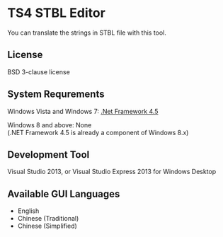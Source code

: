 TS4 STBL Editor
===============
You can translate the strings in STBL file with this tool.


License
----
BSD 3-clause license


System Requrements
----
Windows Vista and Windows 7: <a href="http://msdn.microsoft.com/en-us/expression/5a4x27ek(v=vs.108).aspx" target="_blank">.Net Framework 4.5</a><br/>

Windows 8 and above: None<br/>
(.NET Framework 4.5 is already a component of Windows 8.x)<br/>

Development Tool
----
Visual Studio 2013, or Visual Studio Express 2013 for Windows Desktop


Available GUI Languages
----
<ul>
  <li>English</li>
  <li>Chinese (Traditional)</li>
  <li>Chinese (Simplified)</li>
</ul>
